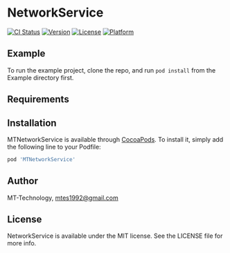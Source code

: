 # NetworkService

[![CI Status](https://img.shields.io/travis/MT-Technology/MTNetworkService.svg?style=flat)](https://travis-ci.org/MT-Technology/MTNetworkService)
[![Version](https://img.shields.io/cocoapods/v/MTNetworkService.svg?style=flat)](https://cocoapods.org/pods/MTNetworkService)
[![License](https://img.shields.io/cocoapods/l/MTNetworkService.svg?style=flat)](https://cocoapods.org/pods/MTNetworkService)
[![Platform](https://img.shields.io/cocoapods/p/MTNetworkService.svg?style=flat)](https://cocoapods.org/pods/MTNetworkService)

## Example

To run the example project, clone the repo, and run `pod install` from the Example directory first.

## Requirements

## Installation

MTNetworkService is available through [CocoaPods](https://cocoapods.org). To install
it, simply add the following line to your Podfile:

```ruby
pod 'MTNetworkService'
```

## Author

MT-Technology, mtes1992@gmail.com

## License

NetworkService is available under the MIT license. See the LICENSE file for more info.
